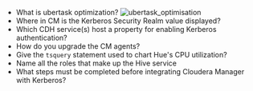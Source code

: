 * What is ubertask optimization?
  ![ubertask_optimisation](https://drive.google.com/open?id=0B6zaztL1emL5X0ctR29PbkNtY0k)
* Where in CM is the Kerberos Security Realm value displayed?
* Which CDH service(s) host a property for enabling Kerberos authentication?
* How do you upgrade the CM agents?
* Give the `tsquery` statement used to chart Hue's CPU utilization?
* Name all the roles that make up the Hive service
* What steps must be completed before integrating Cloudera Manager with Kerberos?